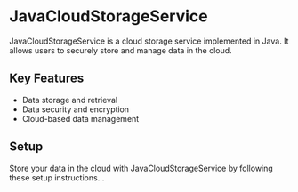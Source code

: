 # JavaCloudStorageService

JavaCloudStorageService is a cloud storage service implemented in Java. It allows users to securely store and manage data in the cloud.

## Key Features
- Data storage and retrieval
- Data security and encryption
- Cloud-based data management

## Setup
Store your data in the cloud with JavaCloudStorageService by following these setup instructions...
